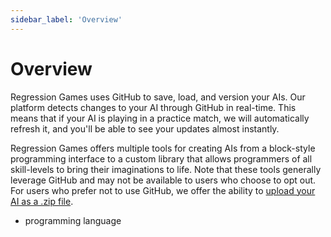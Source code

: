 ```yaml
---
sidebar_label: 'Overview'
---
```


# Overview

Regression Games uses GitHub to save, load, and version your AIs. Our platform detects changes to your AI through GitHub in real-time. 
This means that if your AI is playing in a practice match, we will automatically refresh it, and you'll be able to see your updates almost instantly.

Regression Games offers multiple tools for creating AIs from a block-style programming interface to a custom library 
that allows programmers of all skill-levels to bring their imaginations to life. 
Note that these tools generally leverage GitHub and may not be available to users who choose to opt out.
For users who prefer not to use GitHub, we offer the ability to [upload your AI as a .zip file](TODO-REG-1035:-Add-section-and-link-here).



* programming language
